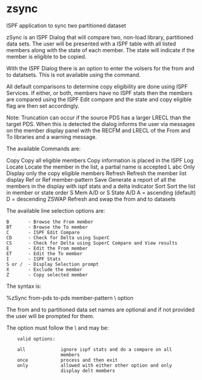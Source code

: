 # zsync
ISPF application to sync two partitioned dataset

zSync is an ISPF Dialog that will compare two, non-load library,
partitioned data sets. The user will be presented with a ISPF table with
all listed members along with the state of each member. The state will
indicate if the member is eligible to be copied.

With the ISPF Dialog there is an option to enter the volsers for the
from and to datatsets. This is not available using the command.

All default comparisons to determine copy eligibility are done using
ISPF Services.  If either, or both, members have no ISPF stats then the
members are compared using the ISPF Edit compare and the state and copy
eligible flag are then set accordingly.

Note: Truncation can occur if the source PDS has a larger LRECL than
      the target PDS. When this is detected the dialog informs the user
      via messages on the member display panel with the RECFM and LRECL
      of the From and To libraries and a warning message.

The available Commands are:

   Copy       Copy all eligible members
              Copy information is placed in the ISPF Log
   Locate     Locate the member in the list, a partial name is accepted
              L abc
   Only       Display only the copy eligible members
   Refresh    Refresh the member list display
              Ref or Ref member-pattern
   Save       Generate a report of all the members in the display
              with ispf stats and a delta indicator
   Sort       Sort the list in member or state order
              S Mem A/D or S State A/D
              A = ascending (default) D = descending
   ZSWAP      Refresh and swap the from and to datasets

The available line selection options are:

    B       - Browse the From member
    BT      - Browse the To member
    C       - ISPF Edit Compare
    CD      - Check for Delta using SuperC
    CS      - Check for Delta using SuperC Compare and View results
    E       - Edit the From member
    ET      - Edit the To member
    I       - ISPF Stats
    S or /  - Display Selection prompt
    X       - Exclude the member
    Z       - Copy selected member

The syntax is:

   %zSync from-pds to-pds member-pattern \ option

The from and to partitioned data set names are optional and if not
provided the user will be prompted for them.

 The option must follow the \ and may be:

        valid options:

        all             ignore ispf stats and do a compare on all
                        members
        once            process and then exit
        only            allowed with either other option and only
                        display delt members
